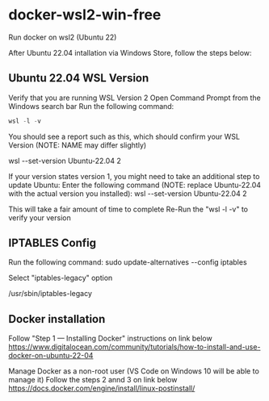 # docker-wsl2-win-free
Run docker on wsl2 (Ubuntu 22)

After Ubuntu 22.04 intallation via Windows Store, follow the steps below:

## Ubuntu 22.04 WSL Version

Verify that you are running WSL Version 2
Open Command Prompt from the Windows search bar
Run the following command:

```powershell
wsl -l -v
```

You should see a report such as this, which should confirm your WSL Version (NOTE: NAME may differ slightly)

wsl --set-version Ubuntu-22.04 2


If your version states version 1, you might need to take an additional step to update Ubuntu:
Enter the following command (NOTE: replace Ubuntu-22.04 with the actual version you installed):
wsl --set-version Ubuntu-22.04 2

This will take a fair amount of time to complete
Re-Run the "wsl -l -v" to verify your version


## IPTABLES Config

Run the following command:
sudo update-alternatives --config iptables

Select "iptables-legacy" option

/usr/sbin/iptables-legacy

## Docker installation

Follow "Step 1 — Installing Docker" instructions on link below 
https://www.digitalocean.com/community/tutorials/how-to-install-and-use-docker-on-ubuntu-22-04


Manage Docker as a non-root user (VS Code on Windows 10 will be able to manage it)
Follow the steps 2 annd 3 on link below
https://docs.docker.com/engine/install/linux-postinstall/
